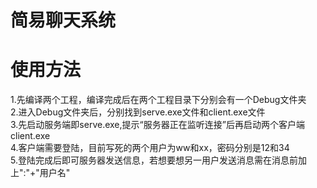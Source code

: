 # 简易聊天系统
# 使用方法
1.先编译两个工程，编译完成后在两个工程目录下分别会有一个Debug文件夹  
2.进入Debug文件夹后，分别找到serve.exe文件和client.exe文件  
3.先启动服务端即serve.exe,提示“服务器正在监听连接”后再启动两个客户端client.exe  
4.客户端需要登陆，目前写死的两个用户为ww和xx，密码分别是12和34  
5.登陆完成后即可服务器发送信息，若想要想另一用户发送消息需在消息前加上":"+"用户名"  
